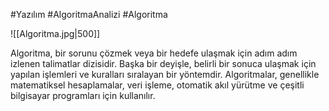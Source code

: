 
#Yazılım #AlgoritmaAnalizi #Algoritma 

![[Algoritma.jpg|500]]


Algoritma, bir sorunu çözmek veya bir hedefe ulaşmak için adım adım izlenen talimatlar dizisidir. Başka bir deyişle, belirli bir sonuca ulaşmak için yapılan işlemleri ve kuralları sıralayan bir yöntemdir. Algoritmalar, genellikle matematiksel hesaplamalar, veri işleme, otomatik akıl yürütme ve çeşitli bilgisayar programları için kullanılır.